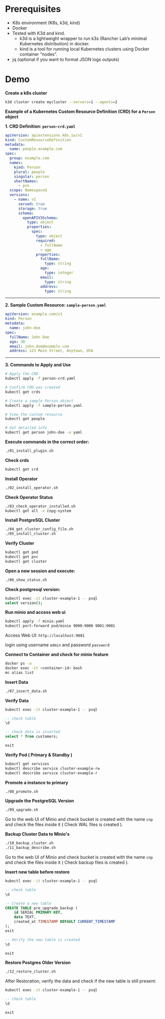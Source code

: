 # Prerequisites

- K8s environment (K8s, k3d, kind)
- Docker
- Tested with K3d and kind. 
  - k3d is a lightweight wrapper to run k3s (Rancher Lab’s minimal Kubernetes distribution) in docker.
  - kind is a tool for running local Kubernetes clusters using Docker container “nodes”.
- jq (optional if you want to format JSON logs outputs)

# Demo

**Create a k8s cluster**

```bash
k3d cluster create mycluster --servers=1 --agents=2
```

**Example of a Kubernetes Custom Resource Definition (CRD) for a `Person` object**

**1. CRD Definition: `person-crd.yaml`**

```yaml
apiVersion: apiextensions.k8s.io/v1
kind: CustomResourceDefinition
metadata:
  name: people.example.com
spec:
  group: example.com
  names:
    kind: Person
    plural: people
    singular: person
    shortNames:
      - psn
  scope: Namespaced
  versions:
    - name: v1
      served: true
      storage: true
      schema:
        openAPIV3Schema:
          type: object
          properties:
            spec:
              type: object
              required:
                - fullName
                - age
              properties:
                fullName:
                  type: string
                age:
                  type: integer
                email:
                  type: string
                address:
                  type: string
```

---

**2. Sample Custom Resource: `sample-person.yaml`**

```yaml
apiVersion: example.com/v1
kind: Person
metadata:
  name: john-doe
spec:
  fullName: John Doe
  age: 30
  email: john.doe@example.com
  address: 123 Main Street, Anytown, USA
```

---

**3. Commands to Apply and Use**

```bash
# Apply the CRD
kubectl apply -f person-crd.yaml

# Confirm CRD was created
kubectl get crds

# Create a sample Person object
kubectl apply -f sample-person.yaml

# View the custom resource
kubectl get people

# Get detailed info
kubectl get person john-doe -o yaml
```



**Execute commands in the correct order:**

```bash
./01_install_plugin.sh
```

**Check crds**

```bash
kubectl get crd
```

**Install Operator**

```bash
./02_install_operator.sh
```

**Check Operator Status**

```bash
./03_check_operator_installed.sh
kubectl get all -n cnpg-system
```

**Install PostgreSQL Cluster**

```bash
./04_get_cluster_config_file.sh
./05_install_cluster.sh
```

**Verify Cluster**

```bash
kubectl get pod
kubectl get pvc
kubectl get cluster
```

**Open a new session and execute:**

```bash
./06_show_status.sh
```

**Check postgresql version:**

```bash
kubectl exec -it cluster-example-1 -- psql
select version();
```

**Run minio and access web ui**

```bash
kubectl apply -f minio.yaml
kubectl port-forward pod/minio 9000:9000 9001:9001
```

Access Web UI: `http://localhost:9001`

login using username `admin` and password `password`

**Connect to Container and check for minio feature**

```bash
docker ps -a
docker exec -it <container-id> bash
mc alias list
```

**Insert Data**

```bash
./07_insert_data.sh
```

**Verify Data**

```bash
kubectl exec -it cluster-example-1 -- psql
```

```sql
-- check table
\d

-- check data is inserted
select * from customers;

exit
```

**Verify Pod ( Primary & Standby )**

```bash
kubectl get services
kubectl describe service cluster-example-rw
kubectl describe service cluster-example-r
```

**Promote a instance to primary**

```bash
./08_promote.sh
```

**Upgrade the PostgreSQL Version**

```bash
./09_upgrade.sh
```

Go to the web UI of Minio and check bucket is created with the name `cnp` and check the files inside it ( Check WAL files is created ).

**Backup Cluster Data to Minio's**

```bash
./10_backup_cluster.sh
./11_backup_describe.sh
```

Go to the web UI of Minio and check bucket is created with the name `cnp` and check the files inside it ( Check backup files is created ).

**Insert new table before restore**

```bash
kubectl exec -it cluster-example-1 -- psql
```

```sql
-- check table
\d  

-- Create a new table
CREATE TABLE pre_upgrade_backup (
    id SERIAL PRIMARY KEY,
    data TEXT,
    created_at TIMESTAMP DEFAULT CURRENT_TIMESTAMP
);
exit

-- Verify the new table is created
\d

exit
```

**Restore Postgres Older Version**

```bash
./12_restore_cluster.sh
```

After Restoration, verify the data and check if the new table is still present:

```bash
kubectl exec -it cluster-example-1 -- psql
```

```sql
-- check table
\d

exit
```